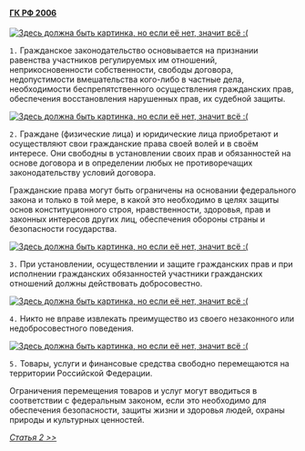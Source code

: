 #### [ГК РФ 2006](https://lalawland.github.io/eurasia/russia/civil)

[![Здесь должна быть картинка, но если её нет, значит всё :(](https://s00.yaplakal.com/pics/pics_preview/3/3/9/527933.jpg)](https://s00.yaplakal.com/pics/pics_preview/3/3/9/527933.jpg)

`1.` Гражданское законодательство основывается на признании равенства участников регулируемых им отношений, неприкосновенности собственности, свободы договора, недопустимости вмешательства кого-либо в частные дела, необходимости беспрепятственного осуществления гражданских прав, обеспечения восстановления нарушенных прав, их судебной защиты.

[![Здесь должна быть картинка, но если её нет, значит всё :(](https://ulanovka.ru/uploads/old_images/users/3333/216898_menya-lishili-svobodyi.jpg)](https://ulanovka.ru/uploads/old_images/users/3333/216898_menya-lishili-svobodyi.jpg)

`2.` Граждане (физические лица) и юридические лица приобретают и осуществляют свои гражданские права своей волей и в своём интересе. Они свободны в установлении своих прав и обязанностей на основе договора и в определении любых не противоречащих законодательству условий договора.

Гражданские права могут быть ограничены на основании федерального закона и только в той мере, в какой это необходимо в целях защиты основ конституционного строя, нравственности, здоровья, прав и законных интересов других лиц, обеспечения обороны страны и безопасности государства.

[![Здесь должна быть картинка, но если её нет, значит всё :(](https://roman-gavrilov.com/wp-content/uploads/2015/04/man3.jpg)](https://roman-gavrilov.com/wp-content/uploads/2015/04/man3.jpg)

`3.` При установлении, осуществлении и защите гражданских прав и при исполнении гражданских обязанностей участники гражданских отношений должны действовать добросовестно.

[![Здесь должна быть картинка, но если её нет, значит всё :(](https://telegra.ph/file/9fa1d5c5859dac48ba580.jpg)](https://telegra.ph/file/9fa1d5c5859dac48ba580.jpg)

`4.` Никто не вправе извлекать преимущество из своего незаконного или недобросовестного поведения.

[![Здесь должна быть картинка, но если её нет, значит всё :(](https://www.meme-arsenal.com/memes/283d6c8068236a1e53a6f8a7cf07e9b1.jpg)](https://www.meme-arsenal.com/memes/283d6c8068236a1e53a6f8a7cf07e9b1.jpg)

`5.` Товары, услуги и финансовые средства свободно перемещаются на территории Российской Федерации.

Ограничения перемещения товаров и услуг могут вводиться в соответствии с федеральным законом, если это необходимо для обеспечения безопасности, защиты жизни и здоровья людей, охраны природы и культурных ценностей.

*[Статья 2 >>](https://lalawland.github.io/eurasia/russia/civil/art2)*
